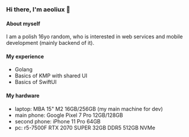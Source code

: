 ### Hi there, I'm aeoliux :wave:

#### About myself
I am a polish 16yo random, who is interested in web services and mobile development (mainly backend of it).

#### My experience
- Golang
- Basics of KMP with shared UI
- Basics of SwiftUI

#### My hardware
- laptop: MBA 15" M2 16GB/256GB (my main machine for dev)
- main phone: Google Pixel 7 Pro 12GB/128GB
- second phone: iPhone 11 Pro 64GB
- pc: r5-7500F RTX 2070 SUPER 32GB DDR5 512GB NVMe
